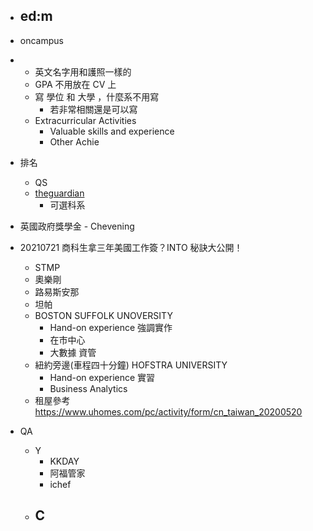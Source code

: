 - ed:m
    - 
- oncampus 

- 
    - 英文名字用和護照一樣的
    - GPA 不用放在 CV 上
    - 寫 學位 和 大學 ，什麼系不用寫
        - 若非常相關還是可以寫
    - Extracurricular Activities
        - Valuable skills and experience
        - Other Achie

- 排名
    - QS
    - [theguardian](https://www.theguardian.com/education/ng-interactive/2020/sep/05/the-best-uk-universities-2021-league-table)
        - 可選科系

- 英國政府獎學金 - Chevening
- 20210721 商科生拿三年美國工作簽？INTO 秘訣大公開！
    - STMP
    - 奧樂剛
    - 路易斯安那
    - 坦帕
    - BOSTON SUFFOLK UNOVERSITY
        - Hand-on experience 強調實作
        - 在市中心
        - 大數據 資管
    - 紐約旁邊(車程四十分鐘) HOFSTRA UNIVERSITY
        - Hand-on experience 實習
        - Business Analytics
    - 租屋參考 https://www.uhomes.com/pc/activity/form/cn_taiwan_20200520

- QA
    - Y
        - KKDAY
        - 阿福管家
        - ichef
    - C
        - 